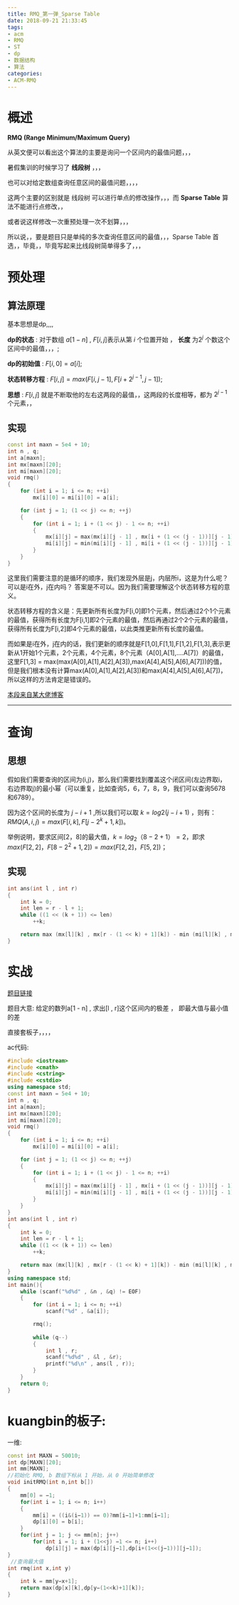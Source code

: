 ```yaml
---
title: RMQ_第一弹_Sparse Table
date: 2018-09-21 21:33:45
tags:
- acm
- RMQ
- ST
- dp
- 数据结构
- 算法
categories:
- ACM-RMQ
---
```


# 概述

**RMQ (Range Minimum/Maximum Query)**

从英文便可以看出这个算法的主要是询问一个区间内的最值问题，，，

暑假集训的时候学习了 **线段树** ，，，

也可以对给定数组查询任意区间的最值问题，，，，

这两个主要的区别就是 线段树 可以进行单点的修改操作，，，而 **Sparse Table** 算法不能进行点修改，，

或者说这样修改一次重预处理一次不划算，，，

所以说，，要是题目只是单纯的多次查询任意区间的最值，，，Sparse Table 首选，，毕竟，，毕竟写起来比线段树简单得多了，，，

<!-- more -->

# 预处理

## 算法原理

基本思想是dp,,,,

**dp的状态** : 对于数组 $a[1-n]$ , $F[i , j]$表示从第 $i$ 个位置开始 ， **长度** 为$2^j$ 个数这个区间中的最值，，，;

**dp的初始值** : $F[i , 0] = a[i]$;

**状态转移方程** : $F[i , j] = max (F[i , j - 1] , F[i + 2^{j - 1}  , j - 1])$;

**思想** : $F[i , j]$ 就是不断取他的左右这两段的最值，，这两段的长度相等，都为 $2^{j - 1}$ 个元素，，

## 实现

```cpp
const int maxn = 5e4 + 10;
int n , q;
int a[maxn];
int mx[maxn][20];
int mi[maxn][20];
void rmq()
{
	for (int i = 1; i <= n; ++i)
		mx[i][0] = mi[i][0] = a[i];

	for (int j = 1; (1 << j) <= n; ++j)
	{
		for (int i = 1; i + (1 << j) - 1 <= n; ++i)
		{
			mx[i][j] = max(mx[i][j - 1] , mx[i + (1 << (j - 1))][j - 1]);
			mi[i][j] = min(mi[i][j - 1] , mi[i + (1 << (j - 1))][j - 1]);
		}
	}
}
```
这里我们需要注意的是循环的顺序，我们发现外层是j，内层所i，这是为什么呢？可以是i在外，j在内吗？
答案是不可以。因为我们需要理解这个状态转移方程的意义。

状态转移方程的含义是：先更新所有长度为F[i,0]即1个元素，然后通过2个1个元素的最值，获得所有长度为F[i,1]即2个元素的最值，然后再通过2个2个元素的最值，获得所有长度为F[i,2]即4个元素的最值，以此类推更新所有长度的最值。

而如果是i在外，j在内的话，我们更新的顺序就是F[1,0],F[1,1],F[1,2],F[1,3],表示更新从1开始1个元素，2个元素，4个元素，8个元素（A[0],A[1],....A[7]）的最值，这里F[1,3] = max(max(A[0],A[1],A[2],A[3]),max(A[4],A[5],A[6],A[7]))的值，但是我们根本没有计算max(A[0],A[1],A[2],A[3])和max(A[4],A[5],A[6],A[7])，所以这样的方法肯定是错误的。

[本段来自某大佬博客](https://blog.csdn.net/niushuai666/article/details/6624672?utm_source=copy)

---------------------

# 查询

## 思想

假如我们需要查询的区间为(i,j)，那么我们需要找到覆盖这个闭区间(左边界取i，右边界取j)的最小幂（可以重复，比如查询5，6，7，8，9，我们可以查询5678和6789）。

因为这个区间的长度为 $j - i + 1$ ,所以我们可以取 $k=log2( j - i + 1)$ ，则有：$RMQ(A, i, j)=max(F[i , k], F[ j - 2 ^ k + 1, k])$。

举例说明，要求区间[2，8]的最大值，$k = log_2（8 - 2 + 1）= 2$，即求 $max(F[2, 2]，F[8 - 2 ^ 2 + 1, 2]) = max(F[2, 2]，F[5, 2])$；

## 实现

```cpp
int ans(int l , int r)
{
	int k = 0;
	int len = r - l + 1;
	while ((1 << (k + 1)) <= len)
		++k;

	return max (mx[l][k] , mx[r - (1 << k) + 1][k]) - min (mi[l][k] , mi[r - (1 << k) + 1][k]);
}
```

# 实战

[题目链接](http://poj.org/problem?id=3264)

题目大意: 给定的数列a[1 - n] , 求出[l , r]这个区间内的极差 ， 即最大值与最小值的差

直接套板子，，，，

ac代码:

```cpp
#include <iostream>
#include <cmath>
#include <cstring>
#include <cstdio>
using namespace std;
const int maxn = 5e4 + 10;
int n , q;
int a[maxn];
int mx[maxn][20];
int mi[maxn][20];
void rmq()
{
	for (int i = 1; i <= n; ++i)
		mx[i][0] = mi[i][0] = a[i];

	for (int j = 1; (1 << j) <= n; ++j)
	{
		for (int i = 1; i + (1 << j) - 1 <= n; ++i)
		{
			mx[i][j] = max(mx[i][j - 1] , mx[i + (1 << (j - 1))][j - 1]);
			mi[i][j] = min(mi[i][j - 1] , mi[i + (1 << (j - 1))][j - 1]);
		}
	}
}
int ans(int l , int r)
{
	int k = 0;
	int len = r - l + 1;
	while ((1 << (k + 1)) <= len)
		++k;

	return max (mx[l][k] , mx[r - (1 << k) + 1][k]) - min (mi[l][k] , mi[r - (1 << k) + 1][k]);
}
using namespace std;
int main(){ 
    while (scanf("%d%d" , &n , &q) != EOF)
	{
		for (int i = 1; i <= n; ++i)
			scanf("%d" , &a[i]);

		rmq();
		
		while (q--)
		{
			int l , r;
			scanf("%d%d" , &l , &r);
			printf("%d\n" , ans(l , r));
		}
	}
	return 0;
}
```

# kuangbin的板子:

一维:

```cpp
const int MAXN = 50010;
int dp[MAXN][20];
int mm[MAXN];
//初始化 RMQ, b 数组下标从 1 开始，从 0 开始简单修改
void initRMQ(int n,int b[])
{
    mm[0] = −1;
    for(int i = 1; i <= n; i++)
    {
        mm[i] = ((i&(i−1)) == 0)?mm[i−1]+1:mm[i−1];
        dp[i][0] = b[i];
    }
    for(int j = 1; j <= mm[n]; j++)
        for(int i = 1; i + (1<<j) −1 <= n; i++)
            dp[i][j] = max(dp[i][j−1],dp[i+(1<<(j−1))][j−1]);
}
 //查询最大值
int rmq(int x,int y)
{
    int k = mm[y−x+1];
    return max(dp[x][k],dp[y−(1<<k)+1][k]);
}
```